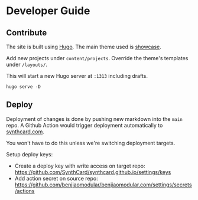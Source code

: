 # Developer Guide

## Contribute
The site is built using [Hugo](https://gohugo.io/). The main theme used is [showcase](https://themes.gohugo.io/themes/showcase-hugo-theme/).

Add new projects under `content/projects`. Override the theme's templates under `/layouts/`.

This will start a new Hugo server at `:1313` including drafts.

```
hugo serve -D
```


## Deploy
Deployment of changes is done by pushing new markdown into the `main` repo. A Github Action would trigger deployment automatically to [synthcard.com](https://synthcard.com).


You won't have to do this unless we're switching deployment targets.

Setup deploy keys:
- Create a deploy key with write access on target repo: https://github.com/SynthCard/synthcard.github.io/settings/keys
- Add action secret on source repo: https://github.com/benjiaomodular/benjiaomodular.com/settings/secrets/actions
